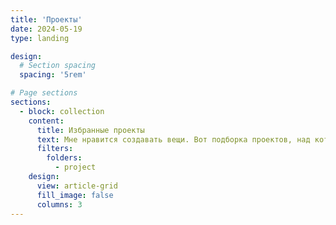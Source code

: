 ```yaml
---
title: 'Проекты'
date: 2024-05-19
type: landing

design:
  # Section spacing
  spacing: '5rem'

# Page sections
sections:
  - block: collection
    content:
      title: Избранные проекты
      text: Мне нравится создавать вещи. Вот подборка проектов, над которыми я работал в течение многих лет.
      filters:
        folders:
          - project
    design:
      view: article-grid
      fill_image: false
      columns: 3
---
```

